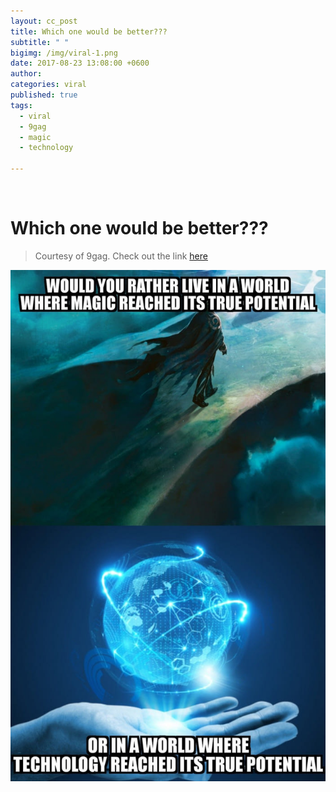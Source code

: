 ```yaml
---
layout: cc_post  
title: Which one would be better???
subtitle: " "
bigimg: /img/viral-1.png
date: 2017-08-23 13:08:00 +0600
author:
categories: viral
published: true
tags:
  - viral
  - 9gag
  - magic
  - technology

---
```


<style>
	article img {
    height: 100% !important;
}
	
</style>   ​
   
   

# Which one would be better???

> Courtesy of 9gag. Check out the link [here](https://9gag.com/gag/a9AERDZ ) 

![9gag](/img/viral-1.png)

